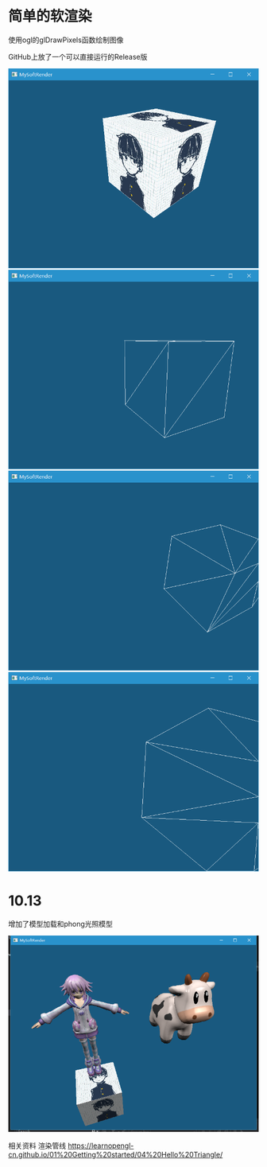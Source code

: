 # 简单的软渲染
    
使用ogl的glDrawPixels函数绘制图像

GitHub上放了一个可以直接运行的Release版

![image](https://github.com/ZBlueLine/MySoftRender/blob/master/img/%E7%BA%B9%E7%90%86.png)
![image](https://github.com/ZBlueLine/MySoftRender/blob/master/img/%E7%BA%BF%E6%A1%86.png)
![image](https://github.com/ZBlueLine/MySoftRender/blob/master/img/%E8%A3%81%E5%89%AA.png)
![image](https://github.com/ZBlueLine/MySoftRender/blob/master/img/%E8%A3%81%E5%89%AA2.png)

# 10.13

增加了模型加载和phong光照模型


![image](https://github.com/ZBlueLine/MySoftRender/blob/Light/img/%E5%85%89%E7%85%A7.png)




相关资料
渲染管线 https://learnopengl-cn.github.io/01%20Getting%20started/04%20Hello%20Triangle/
